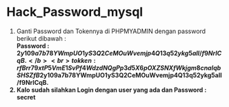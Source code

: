 # Hack_Password_mysql
1. Ganti Password dan Tokennya di PHPMYADMIN dengan password berikut dibawah :
      <br><b>Password : $2y$10$9a7b78YWmpUO1yS3Q2CeMOuWvemjp4Q13q52ykg5alI/f9NrICqB.</b>
      <br>tokken   : rfBrr79xtP5VmE1SvPf4WdzdNQgPp3d5X6pOXZSNXfWkjgm8cnaIqbSHSZfB$2y$10$9a7b78YWmpUO1yS3Q2CeMOuWvemjp4Q13q52ykg5alI/f9NrICqB.
2. Kalo sudah silahkan Login dengan user yang ada dan Password : secret
